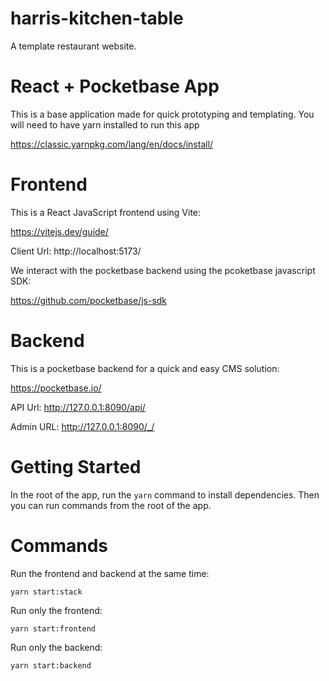 # harris-kitchen-table
A template restaurant website.

# React + Pocketbase App
This is a base application made for quick prototyping and templating.
You will need to have yarn installed to run this app

https://classic.yarnpkg.com/lang/en/docs/install/

# Frontend
This is a React JavaScript frontend using Vite:

https://vitejs.dev/guide/

Client Url: http://localhost:5173/

We interact with the pocketbase backend using the pcoketbase javascript SDK:

https://github.com/pocketbase/js-sdk

# Backend
This is a pocketbase backend for a quick and easy CMS solution:

https://pocketbase.io/

API Url: http://127.0.0.1:8090/api/

Admin URL: http://127.0.0.1:8090/_/

# Getting Started
In the root of the app, run the `yarn` command to install dependencies. Then you can run commands from the root of the app.

# Commands
Run the frontend and backend at the same time:

`yarn start:stack`

Run only the frontend:

`yarn start:frontend`

Run only the backend:

`yarn start:backend`